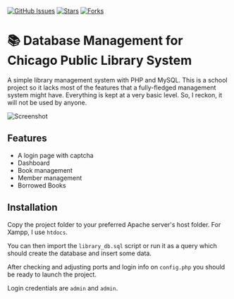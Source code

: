 [![GitHub Issues](https://img.shields.io/github/issues/hvallapu/Chicago-Public-library-management-system)](https://www.github.com/hvallapu/Chicago-Public-Library-Management-System/issues)
[![Stars](https://img.shields.io/github/stars/hvallapu/Chicago-Public-library-management-system)](https://github.com/hvallapu/Chicago-Public-library-management-system)
[![Forks](https://img.shields.io/github/forks/hvallapu/Chicago-Public-library-management-system)](https://github.com/hvallapu/Chicago-Public-library-management-system)


# 📚 Database Management for Chicago Public Library System

A simple library management system with PHP and MySQL.
This is a school project so it lacks most of the features that a fully-fledged management system might have. Everything is kept at a very basic level. So, I reckon, it will not be used by anyone.

![Screenshot](assets/images/Screenshot.png)

## Features
* A login page with captcha
* Dashboard
* Book management
* Member management
* Borrowed Books

## Installation

Copy the project folder to your preferred Apache server's host folder.
For Xampp, I use ```htdocs```.

You can then import the ```library_db.sql``` script or run it as a query which should create the database and insert some data. 

After checking and adjusting ports and login info on ```config.php``` you should be ready to launch the project.

Login credentials are ```admin``` and ```admin```.

